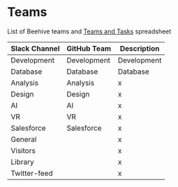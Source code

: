 # Teams
List of Beehive teams and [Teams and Tasks](https://github.com/BeehiveNGO/Teams/blob/master/multicols.csv) spreadsheet

Slack Channel | GitHub Team | Description
------------ | ------------- | -------------
Development | Development | Development
Database | Database | Database
Analysis | Analysis | x
Design | Design | x
AI | AI | x
VR | VR | x
Salesforce | Salesforce | x
General |  | x
Visitors | | x
Library |  | x
Twitter-feed |  | x
